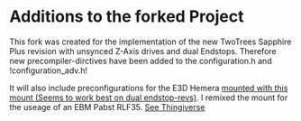 # Additions to the forked Project
This fork was created for the implementation of the new TwoTrees Sapphire Plus revision with unsynced Z-Axis drives and dual Endstops. Therefore new precompiler-dirctives have been added to the configuration.h and !configuration_adv.h!

It will also include preconfigurations for the E3D Hemera [mounted with this mount (Seems to work best on dual endstop-revs)](https://www.thingiverse.com/thing:4435761). I remixed the mount for the useage of an EBM Pabst RLF35. [See Thingiverse](https://www.thingiverse.com/thing:4578322)
